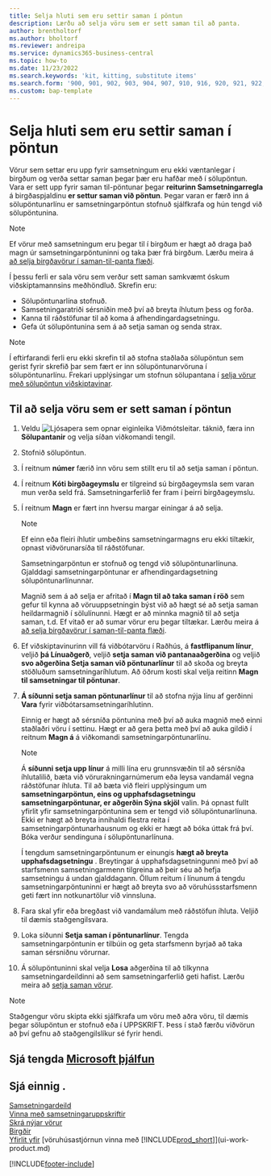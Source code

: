 ```yaml
---
title: Selja hluti sem eru settir saman í pöntun
description: Lærðu að selja vöru sem er sett saman til að panta.
author: brentholtorf
ms.author: bholtorf
ms.reviewer: andreipa
ms.service: dynamics365-business-central
ms.topic: how-to
ms.date: 11/23/2022
ms.search.keywords: 'kit, kitting, substitute items'
ms.search.form: '900, 901, 902, 903, 904, 907, 910, 916, 920, 921, 922, 923, 940, 941, 942, 930, 931, 932, 914, 915, 905'
ms.custom: bap-template
---
```

# <a name="sell-items-assembled-to-order"></a><a name="sell-items-assembled-to-order"></a><a name="sell-items-assembled-to-order"></a>Selja hluti sem eru settir saman í pöntun

Vörur sem settar eru upp fyrir samsetningum eru ekki væntanlegar í birgðum og verða settar saman þegar þær eru hafðar með í sölupöntun. Vara er sett upp fyrir saman til-pöntunar þegar  **reiturinn Samsetningarregla**  á birgðaspjaldinu  **er settur saman við pöntun**. Þegar varan er færð inn á sölupöntunarlínu er samsetningarpöntun stofnuð sjálfkrafa og hún tengd við sölupöntunina.  

> [!NOTE]  
> Ef vörur með samsetningum eru þegar til í birgðum er hægt að draga það magn úr samsetningarpöntuninni og taka þær frá birgðum. Lærðu meira á  [að selja birgðavörur í saman-til-panta flæði](assembly-how-to-sell-assemble-to-order-items-and-inventory-items-together.md).  

Í þessu ferli er sala vöru sem verður sett saman samkvæmt óskum viðskiptamannsins meðhöndluð. Skrefin eru: 

* Sölupöntunarlína stofnuð.
* Samsetningaratriði sérsniðin með því að breyta íhlutum þess og forða.
* Kanna til ráðstöfunar til að koma á afhendingardagsetningu.
* Gefa út sölupöntunina sem á að setja saman og senda strax.  

> [!NOTE]  
> Í eftirfarandi ferli eru ekki skrefin til að stofna staðlaða sölupöntun sem gerist fyrir skrefið þar sem fært er inn sölupöntunarvöruna í sölupöntunarlínu. Frekari upplýsingar um stofnun sölupantana í  [selja vörur með sölupöntun viðskiptavinar](sales-how-sell-products.md).  

## <a name="to-sell-an-item-that-is-assembled-to-order"></a><a name="to-sell-an-item-that-is-assembled-to-order"></a><a name="to-sell-an-item-that-is-assembled-to-order"></a>Til að selja vöru sem er sett saman í pöntun

1. Veldu ![Ljósapera sem opnar eiginleika Viðmótsleitar.](media/ui-search/search_small.png "Segðu mér hvað þú vilt gera") táknið, færa inn **Sölupantanir** og velja síðan viðkomandi tengil.  
2. Stofnið sölupöntun. 
3. Í reitnum **númer** færið inn vöru sem stillt eru til að setja saman í pöntun.  
4. Í reitnum **Kóti birgðageymslu** er tilgreind sú birgðageymsla sem varan mun verða seld frá. Samsetningarferlið fer fram í þeirri birgðageymslu.  
5. Í reitnum **Magn** er fært inn hversu margar einingar á að selja.  

    > [!NOTE]  
    >  Ef einn eða fleiri íhlutir umbeðins samsetningarmagns eru ekki tiltækir, opnast viðvörunarsíða til ráðstöfunar. <!-- Check whether the field help would be useful. For more information, see Assembly Availability.  -->

    Samsetningarpöntun er stofnuð og tengd við sölupöntunarlínuna. Gjalddagi samsetningarpöntunar er afhendingardagsetning sölupöntunarlínunnar.  

    Magnið sem á að selja er afritað í  **Magn til að taka saman í röð**  sem gefur til kynna að vöruuppsetningin býst við að hægt sé að setja saman heildarmagnið í sölulínunni. Hægt er að minnka magnið til að setja saman, t.d. Ef vitað er að sumar vörur eru þegar tiltækar. Lærðu meira á  [að selja birgðavörur í saman-til-panta flæði](assembly-how-to-sell-inventory-items-in-assemble-to-order-flows.md).  

6. Ef viðskiptavinurinn vill fá viðbótarvöru í Raðhús, á  **fastflipanum línur**, veljið  **þá Línuaðgerð**, veljið  **setja saman við pantanaaðgerðina**  og veljið  **svo aðgerðina Setja saman við pöntunarlínur**  til að skoða og breyta stöðluðum samsetningaríhlutum. Að öðrum kosti skal velja reitinn **Magn til samsetningar til pöntunar**.  
7.  **Á síðunni setja saman pöntunarlínur**  til að stofna nýja línu af gerðinni  **Vara**  fyrir viðbótarsamsetningaríhlutinn.  

    Einnig er hægt að sérsníða pöntunina með því að auka magnið með einni staðlaðri vöru í settinu. Hægt er að gera þetta með því að auka gildið í reitnum **Magn á** á viðkomandi samsetningarpöntunarlínu.  

    > [!NOTE]  
    >  Á  **síðunni setja upp línur**  á milli lína eru grunnsvæðin til að sérsníða íhlutalilið, bæta við vörurakningarnúmerum eða leysa vandamál vegna ráðstöfunar íhluta. Til að bæta við fleiri upplýsingum um  **samsetningarpöntun, eins og upphafsdagsetningu samsetningarpöntunar, er aðgerðin Sýna skjöl**  valin. Þá opnast fullt yfirlit yfir samsetningarpöntunina sem er tengd við sölupöntunarlínuna. Ekki er hægt að breyta innihaldi flestra reita í samsetningarpöntunarhausnum og ekki er hægt að bóka úttak frá því. Bóka verður sendinguna í sölupöntunarlínuna.  
    >
    >  Í tengdum samsetningarpöntunum er einungis  **hægt að breyta upphafsdagsetningu** . Breytingar á upphafsdagsetningunni með því að starfsmenn samsetningarmenn tilgreina að þeir séu að hefja samsetningu á undan gjalddagann. Öllum reitum í línunum á tengdu samsetningarpöntuninni er hægt að breyta svo að vöruhússstarfsmenn geti fært inn notkunartölur við vinnsluna.  

8. Fara skal yfir eða bregðast við vandamálum með ráðstöfun íhluta. Veljið til dæmis staðgengilsvara.  
9. Loka síðunni **Setja saman í pöntunarlínur**. Tengda samsetningarpöntunin er tilbúin og geta starfsmenn byrjað að taka saman sérsniðnu vörurnar.  
10. Á sölupöntuninni skal velja **Losa** aðgerðina til að tilkynna samsetningardeildinni að sem samsetningarferlið geti hafist. Lærðu meira að  [setja saman vörur](assembly-how-to-assemble-items.md).  

> [!NOTE]  
> Staðgengur vöru skipta ekki sjálfkrafa um vöru með aðra vöru, til dæmis þegar sölupöntun er stofnuð eða í UPPSKRIFT. Þess í stað færðu viðvörun að því gefnu að staðgengilslíkur sé fyrir hendi.

## <a name="see-related-microsoft-training"></a><a name="see-related-microsoft-training"></a><a name="see-related-microsoft-training"></a>Sjá tengda [Microsoft þjálfun](/training/modules/assemble-to-order-dynamics-365-business-central/)

## <a name="see-also"></a><a name="see-also"></a><a name="see-also"></a>Sjá einnig .

[Samsetningardeild](assembly-assemble-items.md)  
[Vinna með samsetningaruppskriftir](assembly-how-work-assembly-boms.md)  
[Skrá nýjar vörur](inventory-how-register-new-items.md)  
[Birgðir](inventory-manage-inventory.md)  
[Yfirlit yfir](design-details-warehouse-management.md)
[vöruhúsastjórnun vinna með [!INCLUDE[prod_short](includes/prod_short.md)]](ui-work-product.md)  

[!INCLUDE[footer-include](includes/footer-banner.md)]
